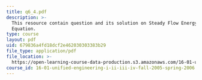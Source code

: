 ```yaml
---
title: q6_4.pdf
description: >-
  This resource contain question and its solution on Steady Flow Energy
  Equation.
type: course
layout: pdf
uid: 679836a4fd18dcf2e462030303383b29
file_type: application/pdf
file_location: >-
  https://open-learning-course-data-production.s3.amazonaws.com/16-01-unified-engineering-i-ii-iii-iv-fall-2005-spring-2006/679836a4fd18dcf2e462030303383b29_q6_4.pdf
course_id: 16-01-unified-engineering-i-ii-iii-iv-fall-2005-spring-2006
---
```

